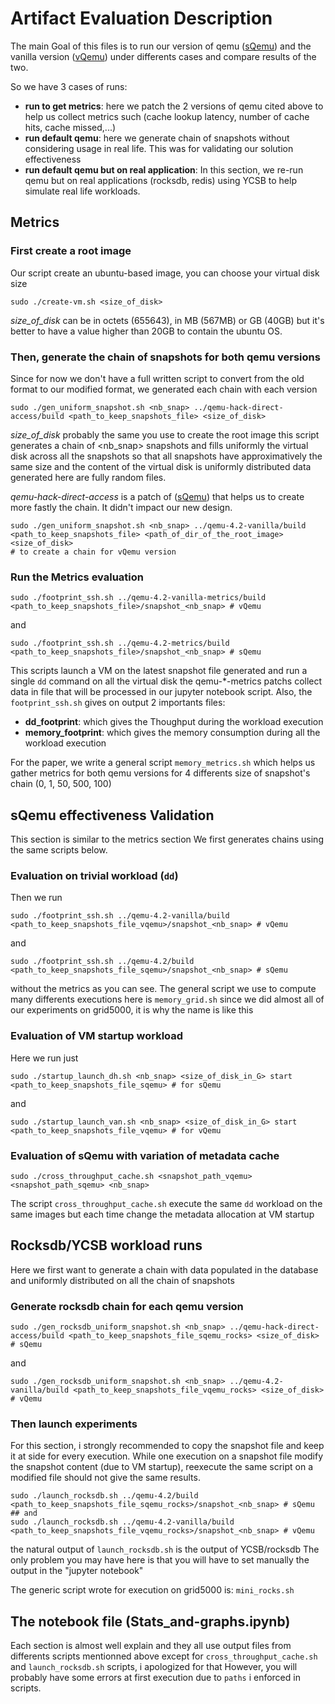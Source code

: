 # Artifact Evaluation Description

The main Goal of this files is to run our version of qemu ([sQemu](../qemu-4.2)) and the vanilla version ([vQemu](../qemu-4.2-vanilla))
under differents cases and compare results of the two.

So we have 3 cases of runs:
* **run to get metrics**: here we patch the 2 versions of qemu cited above to help us collect metrics such (cache lookup latency, number of cache hits, cache missed,...)
* **run default qemu**: here we generate chain of snapshots without considering usage in real life. This was for validating our solution effectiveness
* **run default qemu but on real application**: In this section, we re-run qemu but on real applications (rocksdb, redis) using YCSB to help simulate real life workloads.



## Metrics

### First create a root image
Our script create an ubuntu-based image, you can choose your virtual disk size
```
sudo ./create-vm.sh <size_of_disk>
```
_size_of_disk_ can be in octets (655643), in MB (567MB) or GB (40GB) but it's better to have a value higher than 20GB to contain the ubuntu OS.

### Then, generate the chain of snapshots for both qemu versions
Since for now we don't have a full written script to convert from the old format to our modified format, we generated each chain with each version

```
sudo ./gen_uniform_snapshot.sh <nb_snap> ../qemu-hack-direct-access/build <path_to_keep_snapshots_file> <size_of_disk>
```
_size_of_disk_ probably the same you use to create the root image
this script generates a chain of <nb_snap> snapshots and fills uniformly the virtual disk across all the snapshots so that all snapshots have approximatively the same size and the content of the virtual disk is uniformly distributed
data generated here are fully random files.

_qemu-hack-direct-access_ is a patch of ([sQemu](../qemu-4.2)) that helps us to create more fastly the chain. It didn't impact our new design.

```
sudo ./gen_uniform_snapshot.sh <nb_snap> ../qemu-4.2-vanilla/build <path_to_keep_snapshots_file> <path_of_dir_of_the_root_image> <size_of_disk>
# to create a chain for vQemu version
```

### Run the Metrics evaluation

```
sudo ./footprint_ssh.sh ../qemu-4.2-vanilla-metrics/build <path_to_keep_snapshots_file>/snapshot_<nb_snap> # vQemu
```
and
```
sudo ./footprint_ssh.sh ../qemu-4.2-metrics/build <path_to_keep_snapshots_file>/snapshot_<nb_snap> # sQemu
```

This scripts launch a VM on the latest snapshot file generated and run a single `dd` command on all the virtual disk the qemu-\*-metrics patchs collect data in file that will be processed in our jupyter notebook script.
Also, the `footprint_ssh.sh` gives on output 2 importants files:
* **dd_footprint**: which gives the Thoughput during the workload execution
* **memory_footprint**: which gives the memory consumption during all the workload execution

For the paper, we write a general script `memory_metrics.sh` which helps us gather metrics for both qemu versions for 4 differents size of snapshot's chain (0, 1, 50, 500, 100)


## sQemu effectiveness Validation

This section is similar to the metrics section
We first generates chains using the same scripts below.

### Evaluation on trivial workload (`dd`)

Then we run 
```
sudo ./footprint_ssh.sh ../qemu-4.2-vanilla/build <path_to_keep_snapshots_file_vqemu>/snapshot_<nb_snap> # vQemu
```
and
```
sudo ./footprint_ssh.sh ../qemu-4.2/build <path_to_keep_snapshots_file_sqemu>/snapshot_<nb_snap> # sQemu
```

without the metrics as you can see.
The general script we use to compute many differents executions here is `memory_grid.sh` since we did almost all of our experiments on grid5000, it is why the name is like this

### Evaluation of VM startup workload
Here we run just 

```
sudo ./startup_launch_dh.sh <nb_snap> <size_of_disk_in_G> start <path_to_keep_snapshots_file_sqemu> # for sQemu
```
and
```
sudo ./startup_launch_van.sh <nb_snap> <size_of_disk_in_G> start <path_to_keep_snapshots_file_vqemu> # for vQemu
```

### Evaluation of sQemu with variation of metadata cache
```
sudo ./cross_throughput_cache.sh <snapshot_path_vqemu> <snapshot_path_sqemu> <nb_snap>
```
The script `cross_throughput_cache.sh` execute the same `dd` workload on the same images but each time change the metadata allocation at VM startup

## Rocksdb/YCSB workload runs

Here we first want to generate a chain with data populated in the database and uniformly distributed on all the chain of snapshots

### Generate rocksdb chain for each qemu version
```
sudo ./gen_rocksdb_uniform_snapshot.sh <nb_snap> ../qemu-hack-direct-access/build <path_to_keep_snapshots_file_sqemu_rocks> <size_of_disk> # sQemu
```
and 
```
sudo ./gen_rocksdb_uniform_snapshot.sh <nb_snap> ../qemu-4.2-vanilla/build <path_to_keep_snapshots_file_vqemu_rocks> <size_of_disk> # vQemu
```

### Then launch experiments
For this section, i strongly recommended to copy the snapshot file and keep it at side for every execution.
While one execution on a snapshot file modify the snapshot content (due to VM startup), reexecute the same script on a modified file should not give the same results.

```
sudo ./launch_rocksdb.sh ../qemu-4.2/build <path_to_keep_snapshots_file_sqemu_rocks>/snapshot_<nb_snap> # sQemu
## and
sudo ./launch_rocksdb.sh ../qemu-4.2-vanilla/build <path_to_keep_snapshots_file_vqemu_rocks>/snapshot_<nb_snap> # vQemu
```
the natural output of `launch_rocksdb.sh` is the output of YCSB/rocksdb
The only problem you may have here is that you will have to set manually the output in the "jupyter notebook"

The generic script wrote for execution on grid5000 is: `mini_rocks.sh`


## The notebook file (Stats_and-graphs.ipynb)

Each section is almost well explain and they all use output files from differents scripts mentionned above except for `cross_throughput_cache.sh` and `launch_rocksdb.sh` scripts, i apologized for that
However, you will probably have some errors at first execution due to `paths` i enforced in scripts.
